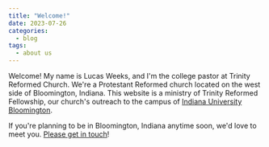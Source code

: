 ```yaml
---
title: "Welcome!"
date: 2023-07-26
categories:
  - blog
tags:
  - about us
---
```


Welcome! My name is Lucas Weeks, and I'm the college pastor at Trinity Reformed Church. We're a Protestant Reformed church located on the west side of Bloomington, Indiana. This website is a ministry of Trinity Reformed Fellowship, our church's outreach to the campus of [Indiana University Bloomington](https://bloomington.iu.edu).

If you're planning to be in Bloomington, Indiana anytime soon, we'd love to meet you. [Please get in touch](https://trinityreformed.churchcenter.com/people/forms/284770)!